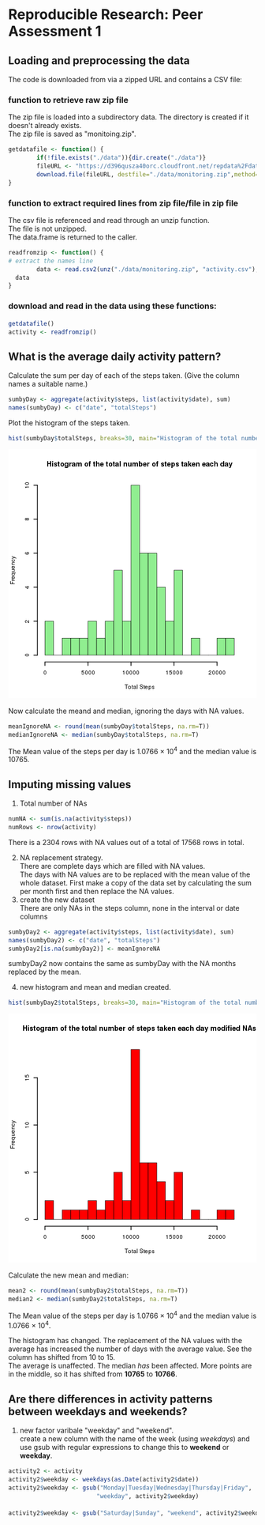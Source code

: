Reproducible Research: Peer Assessment 1
========================================
## Loading and preprocessing the data  

The code is downloaded from via a zipped URL and contains a CSV file:

### function to retrieve raw zip file

The zip file is loaded into a subdirectory data. The directory is created if it 
doesn't already exists.  
The zip file is saved as "monitoing.zip".  

```r
getdatafile <- function() {
        if(!file.exists("./data")){dir.create("./data")}
        fileURL <- "https://d396qusza40orc.cloudfront.net/repdata%2Fdata%2Factivity.zip"
        download.file(fileURL, destfile="./data/monitoring.zip",method="curl")
}
```
### function to extract required lines from zip file/file in zip file

The csv file is referenced and read through an unzip function.  
The file is not unzipped.  
The data.frame is returned to the caller.  

```r
readfromzip <- function() {
# extract the names line
        data <- read.csv2(unz("./data/monitoring.zip", "activity.csv"), header=T,  stringsAsFactors=F, sep=",")
  data
}
```

### download and read in the data using these functions:  


```r
getdatafile()
activity <- readfromzip()
```


## What is the average daily activity pattern?  
Calculate the sum per day of each of the steps taken. (Give the column names a suitable name.)

```r
sumbyDay <- aggregate(activity$steps, list(activity$date), sum)
names(sumbyDay) <- c("date", "totalSteps")
```
Plot the histogram of the steps taken.

```r
hist(sumbyDay$totalSteps, breaks=30, main="Histogram of the total number of steps taken each day", xlab="Total Steps", col="lightgreen", lwd=2)
```

![plot of chunk histo1](figure/histo1-1.png) 

Now calculate the meand and median, ignoring the days with NA values.

```r
meanIgnoreNA <- round(mean(sumbyDay$totalSteps, na.rm=T))
medianIgnoreNA <- median(sumbyDay$totalSteps, na.rm=T)
```

The Mean value of the steps per day is 1.0766 &times; 10<sup>4</sup> and the median value is 10765.  

## Imputing missing values  

1. Total number of NAs  

```r
numNA <- sum(is.na(activity$steps))
numRows <- nrow(activity)
```
There is a 2304 rows with NA values out of a total of 17568 rows in total.

2. NA replacement strategy.  
There are complete days which are filled with NA values.  
The days with NA values are to be replaced with the mean value of the whole dataset.  First make a copy of the data set by calculating the sum per month first and then replace the NA values.  
3. create the new dataset  
There are only NAs in the steps column, none in the interval or date columns

```r
sumbyDay2 <- aggregate(activity$steps, list(activity$date), sum)
names(sumbyDay2) <- c("date", "totalSteps")
sumbyDay2[is.na(sumbyDay2)] <- meanIgnoreNA
```
sumbyDay2 now contains the same as sumbyDay with the NA months replaced by the mean.  

4. new histogram and mean and median created.


```r
hist(sumbyDay2$totalSteps, breaks=30, main="Histogram of the total number of steps taken each day modified NAs", xlab="Total Steps", col="red", lwd=2)
```

![plot of chunk newhist](figure/newhist-1.png) 

Calculate the new mean and median:

```r
mean2 <- round(mean(sumbyDay2$totalSteps, na.rm=T))
median2 <- median(sumbyDay2$totalSteps, na.rm=T)
```
The Mean value of the steps per day is 1.0766 &times; 10<sup>4</sup> and the median value is 1.0766 &times; 10<sup>4</sup>.  

The histogram has changed.  The replacement of the NA values with the average has increased the number of days with the average value. See the column has shifted from 10 to 15.  
The average is unaffected. The median *has* been affected. More points are in the middle, so it has shifted from **10765** to **10766**.


## Are there differences in activity patterns between weekdays and weekends?  
1. new factor varibale "weekday" and "weekend".  
create a new column with the name of the week (using *weekdays*) and use gsub with regular expressions to change this to **weekend** or **weekday**.

```r
activity2 <- activity
activity2$weekday <- weekdays(as.Date(activity2$date))
activity2$weekday <- gsub("Monday|Tuesday|Wednesday|Thursday|Friday",
                         "weekday", activity2$weekday)

activity2$weekday <- gsub("Saturday|Sunday", "weekend", activity2$weekday)
```



